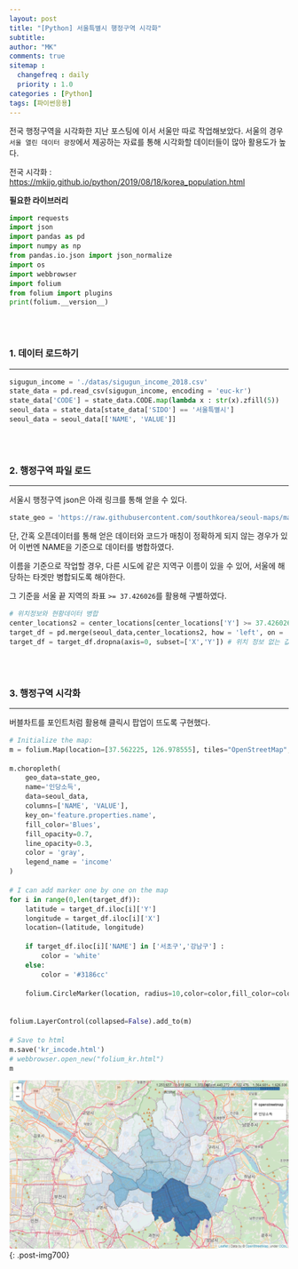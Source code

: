 ```yaml
---
layout: post
title: "[Python] 서울특별시 행정구역 시각화"
subtitle:
author: "MK"
comments: true
sitemap :
  changefreq : daily
  priority : 1.0
categories : [Python]
tags: [파이썬응용]
---
```


전국 행정구역을 시각화한 지난 포스팅에 이서 서울만 따로 작업해보았다.
서울의 경우 `서울 열린 데이터 광장`에서 제공하는 자료를 통해 시각화할 데이터들이 많아 활용도가 높다.

전국 시각화 : https://mkjjo.github.io/python/2019/08/18/korea_population.html

**필요한 라이브러리**
```python
import requests
import json
import pandas as pd
import numpy as np
from pandas.io.json import json_normalize
import os
import webbrowser
import folium
from folium import plugins
print(folium.__version__)
```


<br><br>
### 1. 데이터 로드하기
---

```python
sigugun_income = './datas/sigugun_income_2018.csv'
state_data = pd.read_csv(sigugun_income, encoding = 'euc-kr')
state_data['CODE'] = state_data.CODE.map(lambda x : str(x).zfill(5))
seoul_data = state_data[state_data['SIDO'] == '서울특별시']
seoul_data = seoul_data[['NAME', 'VALUE']]
```


<br><br>
### 2. 행정구역 파일 로드
---

서울시 행정구역 json은 아래 링크를 통해 얻을 수 있다.

```python
state_geo = 'https://raw.githubusercontent.com/southkorea/seoul-maps/master/kostat/2013/json/seoul_municipalities_geo_simple.json'
```


단, 간혹 오픈데이터를 통해 얻은 데이터와 코드가 매칭이 정확하게 되지 않는 경우가 있어 이번엔 NAME을 기준으로 데이터를 병합하였다.

이름을 기준으로 작업할 경우, 다른 시도에 같은 지역구 이름이 있을 수 있어, 서울에 해당하는 타겟만 병합되도록 해야한다.

그 기준을 서울 끝 지역의 좌표 `>= 37.426026`를 활용해 구별하였다.

```python
# 위치정보와 현황데이터 병합
center_locations2 = center_locations[center_locations['Y'] >= 37.426026]
target_df = pd.merge(seoul_data,center_locations2, how = 'left', on = 'NAME')
target_df = target_df.dropna(axis=0, subset=['X','Y']) # 위치 정보 없는 값 제외
```


<br><br>
### 3. 행정구역 시각화
---

버블차트를 포인트처럼 활용해 클릭시 팝업이 뜨도록 구현했다.

```python
# Initialize the map:
m = folium.Map(location=[37.562225, 126.978555], tiles="OpenStreetMap", zoom_start=11)

m.choropleth(
    geo_data=state_geo,
    name='인당소득',
    data=seoul_data,
    columns=['NAME', 'VALUE'],
    key_on='feature.properties.name',
    fill_color='Blues',
    fill_opacity=0.7,
    line_opacity=0.3,
    color = 'gray',
    legend_name = 'income'
)

# I can add marker one by one on the map
for i in range(0,len(target_df)):
    latitude = target_df.iloc[i]['Y']
    longitude = target_df.iloc[i]['X']
    location=(latitude, longitude)

    if target_df.iloc[i]['NAME'] in ['서초구','강남구'] :
        color = 'white'
    else:
        color = '#3186cc'

    folium.CircleMarker(location, radius=10,color=color,fill_color=color,fill_opacity = 0.1, opacity=0.0,  popup=target_df.iloc[i]['NAME'] + "\n" + str(int(round(target_df.iloc[i]['VALUE']/10000,0))) + "만원").add_to(m)


folium.LayerControl(collapsed=False).add_to(m)

# Save to html
m.save('kr_incode.html')
# webbrowser.open_new("folium_kr.html")
m
```




![img_area](/img/posting/2019-08-18-002-map.PNG){: .post-img700}

<br>
